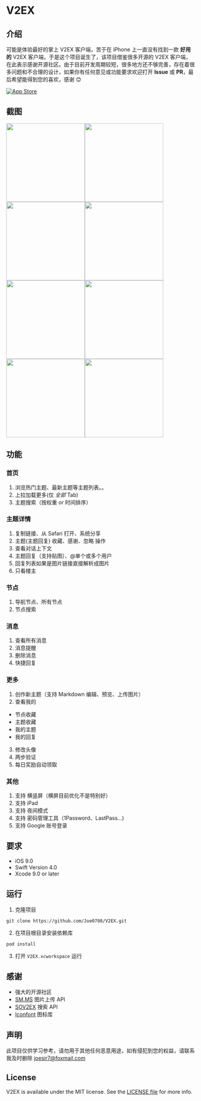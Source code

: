 # V2EX


## 介绍

可能是体验最好的掌上 V2EX 客户端，苦于在 iPhone 上一直没有找到一款 **好用的** V2EX 客户端，于是这个项目诞生了，该项目借鉴很多开源的 V2EX 客户端，在此表示感谢开源社区。由于目前开发周期较短，很多地方还不够完善，存在着很多问题和不合理的设计，如果你有任何意见或功能要求欢迎打开 **Issue** 或 **PR**，最后希望能得到您的喜欢，感谢 😊

[![App Store](http://apprcn.b0.upaiyun.com/badge_appstore-lrg.svg)](https://itunes.apple.com/us/app/v2er/id1308118507?l=zh&ls=1&mt=8)

## 截图

<img src="https://github.com/Joe0708/V2EX/raw/master/Screenshot/home.png" width="210"><img src="https://github.com/Joe0708/V2EX/raw/master/Screenshot/node.png" width="210"> <img src="https://github.com/Joe0708/V2EX/raw/master/Screenshot/message.png" width="210"><img src="https://github.com/Joe0708/V2EX/raw/master/Screenshot/more.png" width="210">
<img src="https://github.com/Joe0708/V2EX/raw/master/Screenshot/search.png" width="210"><img src="https://github.com/Joe0708/V2EX/raw/master/Screenshot/topicDetail.png" width="210"> <img src="https://github.com/Joe0708/V2EX/raw/master/Screenshot/createTopic.png" width="210"><img src="https://github.com/Joe0708/V2EX/raw/master/Screenshot/login.png" width="210">


## 功能

### 首页
1. 浏览热门主题、最新主题等主题列表。。
2. 上拉加载更多(仅 *全部* Tab)
3. 主题搜索（按权重 or 时间排序）

### 主题详情
1. 复制链接、从 Safari 打开、系统分享
2. 主题(主题回复) 收藏、感谢、忽略 操作
3. 查看对话上下文
4. 主题回复（支持贴图）、@单个或多个用户
5. 回复列表如果是图片链接直接解析成图片
6. 只看楼主

### 节点
1. 导航节点、所有节点
2. 节点搜索

### 消息
1. 查看所有消息
2. 消息提醒
3. 删除消息
4. 快捷回复

### 更多
1. 创作新主题（支持 Markdown 编辑、预览、上传图片）
2. 查看我的
- 节点收藏
- 主题收藏
- 我的主题
- 我的回复
3. 修改头像
4. 两步验证
5. 每日奖励自动领取

### 其他
1. 支持 横竖屏（横屏目前优化不是特别好）
2. 支持 iPad
3. 支持 夜间模式
4. 支持 密码管理工具（1Password、LastPass...)
5. 支持 Google 账号登录

## 要求

- iOS 9.0
- Swift Version 4.0
- Xcode 9.0 or later


## 运行

1. 克隆项目

```
git clone https://github.com/Joe0708/V2EX.git
```

2. 在项目根目录安装依赖库

```
pod install
```
3. 打开 `V2EX.xcworkspace` 运行


## 感谢
- 强大的开源社区
- [SM.MS](https://sm.ms/doc/) 图片上传 API
- [SOV2EX](https://github.com/bynil/sov2ex/blob/master/API.md) 搜索 API
- [Iconfont](http://www.iconfont.cn/) 图标库

## 声明

此项目仅供学习参考，请勿用于其他任何恶意用途，如有侵犯到您的权益，请联系我及时删除 joesir7@foxmail.com

## License

V2EX is available under the MIT license. See the [LICENSE file](https://github.com/Joe0708/V2EX/blob/master/LICENSE) for more info.

